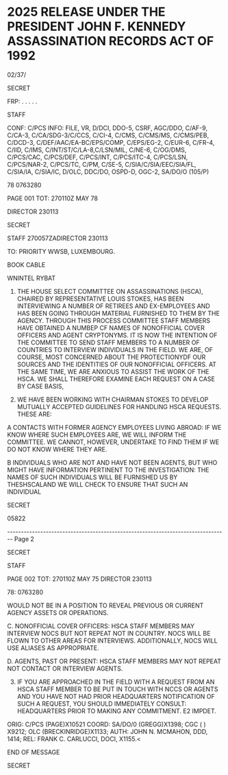 # 2025 RELEASE UNDER THE PRESIDENT JOHN F. KENNEDY ASSASSINATION RECORDS ACT OF 1992

02/37/

SECRET

FRP: . . . . .

STAFF

CONF: C/PCS INFO: FILE, VR, D/DCI, DDO-5, CSRF, AGC/DDO, C/AF-9,
C/CA-3, C/CA/SDG-3/C/CCS, C/CI-4, C/CMS, C/CMS/MS, C/CMS/PEB, C/DCD-3,
C/DEF/AAC/EA-BC/EPS/COMP, C/EPS/EG-2, C/EUR-6, C/FR-4, C/IID, C/IMS,
C/INT/ST/C/LA-8,C/LSN/MIL, C/NE-6, C/OG/DMS, C/PCS/CAC, C/PCS/DEF,
C/PCS/INT, C/PCS/ITC-4, C/PCS/LSN, C/PCS/NAR-2, C/PCS/TC, C/PM, C/SE-5,
C/SIA/C/SIA/EEC/SIA/FL, C/SIA/IA, C/SIA/IC, D/OLC, DDC/DO, OSPD-D,
OGC-2, SA/DO/O (105/P)

78 0763280

PAGE 001
TOT: 270110Z MAY 78

DIRECTOR 230113

SECRET

STAFF 270057ZADIRECTOR 230113

TO: PRIORITY WWSB, LUXEMBOURG.

BOOK CABLE

WNINTEL RYBAT

1. THE HOUSE SELECT COMMITTEE ON ASSASSINATIONS (HSCA),
   CHAIRED BY REPRESENTATIVE LOUIS STOKES, HAS BEEN INTERVIEWING
   A NUMBER OF RETIREES AND EX-EMPLOYEES AND HAS BEEN GOING
   THROUGH MATERIAL FURNISHED TO THEM BY THE AGENCY. THROUGH
   THIS PROCESS COMMITTEE STAFF MEMBERS HAVE OBTAINED A NUMBEP
   CF NAMES OF NONOFFICIAL COVER OFFICERS AND AGENT CRYPTONYMS.
   IT IS NOW THE INTENTION OF THE COMMITTEE TO SEND STAFF
   MEMBERS TO A NUMBER OF COUNTRIES TO INTERVIEW INDIVIDUALS IN
   THE FIELD. WE ARE, OF COURSE, MOST CONCERNED ABOUT THE
   PROTECTIONYDF OUR SOURCES AND THE IDENTITIES OF OUR NONOFFICIAL
   OFFICERS. AT THE SAME TIME, WE ARE ANXIOUS TO ASSIST THE
   WORK OF THE HSCA. WE SHALL THEREFORE EXAMINE EACH REQUEST
   ON A CASE BY CASE BASIS,

2. WE HAVE BEEN WORKING WITH CHAIRMAN STOKES TO DEVELOP
   MUTUALLY ACCEPTED GUIDELINES FOR HANDLING HSCA REQUESTS. THESE
   ARE:

A CONTACTS WITH FORMER AGENCY EMPLOYEES LIVING ABROAD:
IF WE KNOW WHERE SUCH EMPLOYEES ARE, WE WILL INFORM
THE COMMITTEE. WE CANNOT, HOWEVER, UNDERTAKE TO FIND THEM IF WE
DO NOT KNOW WHERE THEY ARE.

B INDIVIDUALS WHO ARE NOT AND HAVE NOT BEEN AGENTS,
BUT WHO MIGHT HAVE INFORMATION PERTINENT TO THE
INVESTIGATION:
THE NAMES OF SUCH INDIVIDUALS WILL BE FURNISHED US
BY THESHSCALAND WE WILL CHECK TO ENSURE THAT SUCH AN INDIVIDUAL

SECRET

05822


-------------------------------------------------------------------------------- Page 2

SECRET

STAFF

PAGE 002
TOT: 270110Z MAY 75 DIRECTOR 230113

78: 0763280

WOULD NOT BE IN A POSITION TO REVEAL PREVIOUS OR CURRENT AGENCY
ASSETS OR OPERATIONS.

C. NONOFFICIAL COVER OFFICERS:
HSCA STAFF MEMBERS MAY INTERVIEW NOCS BUT NOT REPEAT NOT
IN COUNTRY. NOCS WILL BE FLOWN TO OTHER AREAS FOR INTERVIEWS.
ADDITIONALLY, NOCS WILL USE ALIASES AS APPROPRIATE.

D. AGENTS, PAST OR PRESENT:
HSCA STAFF MEMBERS MAY NOT REPEAT NOT CONTACT OR
INTERVIEW AGENTS.

3. IF YOU ARE APPROACHED IN THE FIELD WITH A REQUEST FROM AN
   HSCA STAFF MEMBER TO BE PUT IN TOUCH WITH NCCS OR AGENTS AND
   YOU HAVE NOT HAD PRIOR HEADQUARTERS NOTIFICATION OF SUCH A REQUEST,
   YOU SHOULD IMMEDIATELY CONSULT: HEADQUARTERS PRIOR TO MAKING ANY
   COMMITMENT. E2 IMPDET.

ORIG: C/PCS (PAGE)X10521 COORD: SA/DO/0 (GREGG)X1398; CGC ( )
X9212; OLC (BRECKINRIDGE)X1133; AUTH: JOHN N. MCMAHON, DDD, 1414;
REL: FRANK C. CARLUCCI, DOCI, X1155.<

END OF MESSAGE

SECRET
